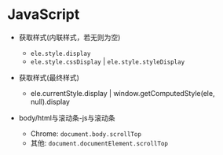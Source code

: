 # JavaScript
-	获取样式(内联样式，若无则为空)
	- `ele.style.display`
	- `ele.style.cssDisplay` | `ele.style.styleDisplay`

-	获取样式(最终样式)
	- ele.currentStyle.display | window.getComputedStyle(ele, null).display

-	body/html与滚动条-js与滚动条
	- Chrome: `document.body.scrollTop`
	- 其他: `document.documentElement.scrollTop`
